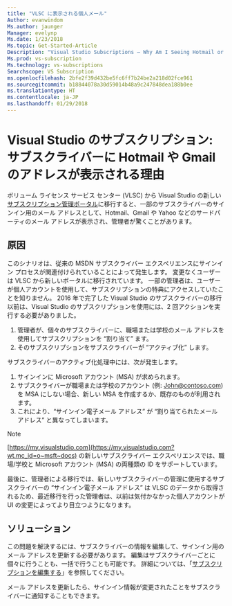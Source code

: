 ```yaml
---
title: "VLSC に表示される個人メール"
Author: evanwindom
Ms.author: jaunger
Manager: evelynp
Ms.date: 1/23/2018
Ms.topic: Get-Started-Article
Description: "Visual Studio Subscriptions – Why Am I Seeing Hotmail or Gmail Addresses for My Subscribers?"
Ms.prod: vs-subscription
Ms.technology: vs-subscriptions
Searchscope: VS Subscription
ms.openlocfilehash: 2bfe2f39d432be5fc6ff7b24be2a218d02fce961
ms.sourcegitcommit: b18844078a30d59014b48a9c247848dea188b0ee
ms.translationtype: HT
ms.contentlocale: ja-JP
ms.lasthandoff: 01/29/2018
---
```

# <a name="visual-studio-subscriptions--why-am-i-seeing-hotmail-or-gmail-addresses-for-my-subscribers"></a>Visual Studio のサブスクリプション: サブスクライバーに Hotmail や Gmail のアドレスが表示される理由 

ボリューム ライセンス サービス センター (VLSC) から Visual Studio の新しい[サブスクリプション管理ポータル](https://manage.visualstudio.com)に移行すると、一部のサブスクライバーのサインイン用のメール アドレスとして、Hotmail、Gmail や Yahoo などのサードパーティのメール アドレスが表示され、管理者が驚くことがあります。

## <a name="cause"></a>原因

このシナリオは、従来の MSDN サブスクライバー エクスペリエンスにサインイン プロセスが関連付けられていることによって発生します。 変更なくユーザーは VLSC から新しいポータルに移行されています。 一部の管理者は、ユーザーが個人アカウントを使用して、サブスクリプションの特典にアクセスしていたことを知りません。 2016 年で完了した Visual Studio のサブスクライバーの移行以前は、Visual Studio のサブスクリプションを使用には、2 回アクションを実行する必要がありました。
1. 管理者が、個々のサブスクライバーに、職場または学校のメール アドレスを使用してサブスクリプションを “割り当て” ます。
2. そのサブスクリプションをサブスクライバーが “アクティブ化” します。

サブスクライバーのアクティブ化処理中には、次が発生します。
1. サインインに Microsoft アカウント (MSA) が求められます。
2. サブスクライバーが職場または学校のアカウント (例: John@contoso.com) を MSA にしない場合、新しい MSA を作成するか、既存のものが利用されます。
3. これにより、“サインイン電子メール アドレス” が “割り当てられたメール アドレス” と異なってしまいます。

> [!NOTE] 
> [https://my.visualstudio.com](https://my.visualstudio.com?wt.mc_id=o~msft~docs) の新しいサブスクライバー エクスペリエンスでは、職場/学校と Microsoft アカウント (MSA) の両種類の ID をサポートしています。

最後に、管理者による移行では、新しいサブスクライバーの管理に使用するサブスクライバーの “サインイン電子メール アドレス” は VLSC のデータから取得されるため、最近移行を行った管理者は、以前は気付かなかった個人アカウントが UI の変更によってより目立つようになります。

## <a name="solution"></a>ソリューション

この問題を解決するには、サブスクライバーの情報を編集して、サインイン用のメール アドレスを更新する必要があります。  編集はサブスクライバーごとに個々に行うことも、一括で行うことも可能です。 詳細については、「[サブスクリプションを編集する](/visualstudio/subscriptions/edit-license)」を参照してください。  

メール アドレスを更新したら、サインイン情報が変更されたことをサブスクライバーに通知することもできます。  
